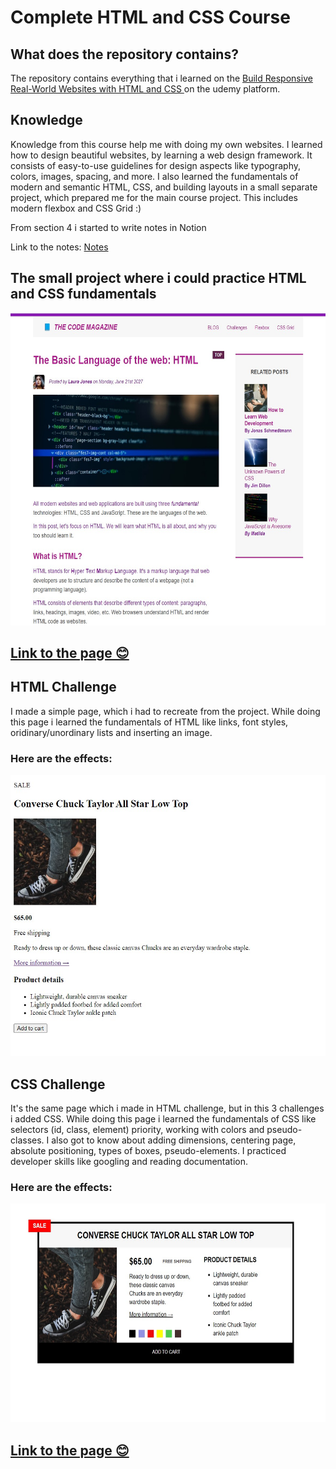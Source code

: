 # Complete HTML and CSS Course

<h2>What does the repository contains?</h3>
<p>The repository contains everything that i learned on the <a href="https://www.udemy.com/course/design-and-develop-a-killer-website-with-html5-and-css3/">Build Responsive Real-World Websites with HTML and CSS
</a> on the udemy platform.</p>
<h2>Knowledge</h3>
<p>Knowledge from this course help me with doing my own websites. I learned how to design beautiful websites, by learning a web design framework. It consists of easy-to-use guidelines for design aspects like typography, colors, images, spacing, and more. I also learned the fundamentals of modern and semantic HTML, CSS, and building layouts in a small separate project, which prepared me for the main course project. This includes modern flexbox and CSS Grid :)
</p>

<p> From section 4 i started to write notes in Notion

Link to the notes: <a href ="file:///C:/Users/kdbaj/Downloads/Complete_HTML_and_CSS_Course.pdf">Notes</a></p>

<h2>The small project where i could practice HTML and CSS fundamentals</h2>
<img src="/HTML-Fundamentals/materials/small-project.jpg/"
height="500"
width="600">
<!-- ![Screenshot] -->

## [Link to the page 😊](https://html-css-project-kd.netlify.app/)

<h2>HTML Challenge</h2>
<p>I made a simple page, which i had to recreate from the project. While doing this page i learned the fundamentals of HTML like links, font styles, oridinary/unordinary lists and inserting an image. </p>
<h3>Here are the effects:</h3>
<img src="/HTML-Fundamentals/materials/challengeHTML.jpg"
height="450"
width="550">

<h2>CSS Challenge</h2>
<p>It's the same page which i made in HTML challenge, but in this 3 challenges i added CSS. While doing this page i learned the fundamentals of CSS like selectors (id, class, element) priority, working with colors and pseudo-classes. I also got to know about adding dimensions, centering page, absolute positioning, types of boxes, pseudo-elements. I practiced developer skills like googling and reading documentation.
<h3>Here are the effects:</h3>
<img src="/HTML-Fundamentals/materials/css-challenge.jpg"
height="350"
width="600">

## [Link to the page 😊](https://warm-bonbon-8a0666.netlify.app/)
